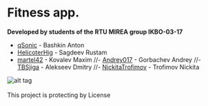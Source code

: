 # Fitness app. 
**Developed by students of the RTU MIREA group IKBO-03-17**
- [qSonic](https://github.com/qSonic) - Bashkin Anton
- [HelicoterHig](https://github.com/HelicopterHig) - Sagdeev Rustam
- [martel42](https://github.com/martel42) - Kovalev Maxim
//- [Andrey017](https://github.com/Andrey017) - Gorbachev Andrey
//- [TBSjiga](https://github.com/TBSjiga) - Alekseev Dmitry 
//- [NickitaTrofimov](https://github.com/NickitaTrofimov) - Trofimov Nickita


![alt tag](https://github.com/HelicopterHig/Minecraft/blob/master/app/src/main/res/drawable/gauth.jpg)
<br/><br/>
This project is protecting by License

